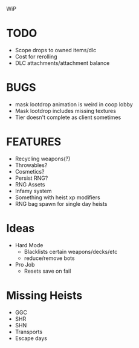 WiP

# TODO

- Scope drops to owned items/dlc
- Cost for rerolling
- DLC attachments/attachment balance

# BUGS

- mask lootdrop animation is weird in coop lobby
- Mask lootdrop includes missing textures
- Tier doesn't complete as client sometimes

# FEATURES

- Recycling weapons(?)
- Throwables?
- Cosmetics?
- Persist RNG?
- RNG Assets
- Infamy system
- Something with heist xp modifiers
- RNG bag spawn for single day heists

# Ideas

- Hard Mode
  - Blacklists certain weapons/decks/etc
  - reduce/remove bots
- Pro Job
  - Resets save on fail

# Missing Heists

- GGC
- SHR
- SHN
- Transports
- Escape days
